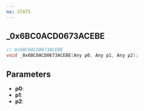 ```yaml
---
ns: STATS
---
```

## _0x6BC0ACD0673ACEBE

```c
// 0x6BC0ACD0673ACEBE
void _0x6BC0ACD0673ACEBE(Any p0, Any p1, Any p2);
```


## Parameters
* **p0**: 
* **p1**: 
* **p2**: 

